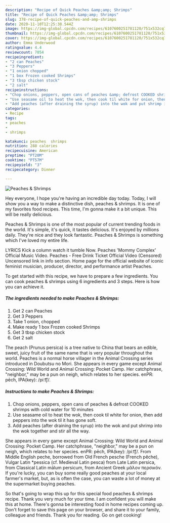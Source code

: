 ```yaml
---
description: "Recipe of Quick Peaches &amp;amp; Shrimps"
title: "Recipe of Quick Peaches &amp;amp; Shrimps"
slug: 378-recipe-of-quick-peaches-and-amp-shrimps
date: 2020-11-10T12:25:38.544Z
image: https://img-global.cpcdn.com/recipes/6107600251781120/751x532cq70/peaches-shrimps-recipe-main-photo.jpg
thumbnail: https://img-global.cpcdn.com/recipes/6107600251781120/751x532cq70/peaches-shrimps-recipe-main-photo.jpg
cover: https://img-global.cpcdn.com/recipes/6107600251781120/751x532cq70/peaches-shrimps-recipe-main-photo.jpg
author: Emma Underwood
ratingvalue: 4.4
reviewcount: 7054
recipeingredient:
- "2 can Peaches"
- "3 Peppers"
- "1 onion chopped"
- "1 box Frozen cooked Shrimps"
- "3 tbsp chicken stock"
- "2 salt"
recipeinstructions:
- "Chop onions, peppers, open cans of peaches &amp; defrost COOKED shrimps with cold water for 10 minutes"
- "Use seasame oil to heat the wok, then cook til white for onion, then add peppers into the wok til it has gone soft."
- "Add peaches (after draining the syrup) into the wok and put shrimp into the wok together and stir all the way."
categories:
- Recipe
tags:
- peaches
- 
- shrimps

katakunci: peaches  shrimps 
nutrition: 288 calories
recipecuisine: American
preptime: "PT20M"
cooktime: "PT57M"
recipeyield: "3"
recipecategory: Dinner

---
```



![Peaches &amp; Shrimps](https://img-global.cpcdn.com/recipes/6107600251781120/751x532cq70/peaches-shrimps-recipe-main-photo.jpg)

Hey everyone, I hope you're having an incredible day today. Today, I will show you a way to make a distinctive dish, peaches &amp; shrimps. It is one of my favorites food recipes. This time, I'm gonna make it a bit unique. This will be really delicious.

Peaches &amp; Shrimps is one of the most popular of current trending foods in the world. It's simple, it's quick, it tastes delicious. It's enjoyed by millions daily. They're nice and they look fantastic. Peaches &amp; Shrimps is something which I've loved my entire life.

LYRICS Kick a column watch it tumble Now. Peaches &#39;Mommy Complex&#39; Official Music Video. Peaches - Free Drink Ticket Official Video (Censored) Uncensored link in info section. Home page for the official website of iconic feminist musician, producer, director, and performance artist Peaches.


To get started with this recipe, we have to prepare a few ingredients. You can cook peaches &amp; shrimps using 6 ingredients and 3 steps. Here is how you can achieve it.

<!--inarticleads1-->

##### The ingredients needed to make Peaches &amp; Shrimps:

1. Get 2 can Peaches
1. Get 3 Peppers
1. Take 1 onion, chopped
1. Make ready 1 box Frozen cooked Shrimps
1. Get 3 tbsp chicken stock
1. Get 2 salt


The peach (Prunus persica) is a tree native to China that bears an edible, sweet, juicy fruit of the same name that is very popular throughout the world. Peaches is a normal horse villager in the Animal Crossing series introduced in Doubutsu no Mori. She appears in every game except Animal Crossing: Wild World and Animal Crossing: Pocket Camp. Her catchphrase, &#34;neighbor,&#34; may be a pun on neigh, which relates to her species. enPR: pēch, IPA(key): /piːt͡ʃ/. 

<!--inarticleads2-->

##### Instructions to make Peaches &amp; Shrimps:

1. Chop onions, peppers, open cans of peaches &amp; defrost COOKED shrimps with cold water for 10 minutes
1. Use seasame oil to heat the wok, then cook til white for onion, then add peppers into the wok til it has gone soft.
1. Add peaches (after draining the syrup) into the wok and put shrimp into the wok together and stir all the way.


She appears in every game except Animal Crossing: Wild World and Animal Crossing: Pocket Camp. Her catchphrase, &#34;neighbor,&#34; may be a pun on neigh, which relates to her species. enPR: pēch, IPA(key): /piːt͡ʃ/. From Middle English peche, borrowed from Old French pesche (French pêche), Vulgar Latin *pessica (cf. Medieval Latin pesca) from Late Latin persica, from Classical Latin mālum persicum, from Ancient Greek μᾶλον περσικόν. If you&#39;re lucky, you can buy some really good peaches at your local farmer&#39;s market, but, as is often the case, you can waste a lot of money at the supermarket buying peaches. 

So that's going to wrap this up for this special food peaches &amp; shrimps recipe. Thank you very much for your time. I am confident you will make this at home. There's gonna be interesting food in home recipes coming up. Don't forget to save this page on your browser, and share it to your family, colleague and friends. Thank you for reading. Go on get cooking!
